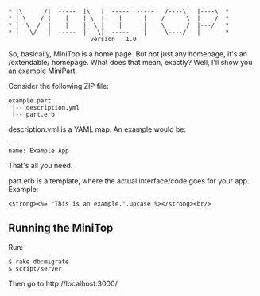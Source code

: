     * |\      /|  -----  |\   |  -----  -----   /----\   |----\  *
    * | \    / |    |    | \  |    |      |    /      \  |    /  *
    * |  \  /  |    |    |  \ |    |      |    \      /  |---/   *
    * |   \/   |  -----  |   \|  -----    |     \----/   |       *
                           version   1.0

So, basically, MiniTop is a home page. But not just any homepage, it's an /extendable/ homepage.
What does that mean, exactly? Well, I'll show you an example MiniPart.

  Consider the following ZIP file:

    example.part
     |-- description.yml
     |-- part.erb

description.yml is a YAML map. An example would be:

    ---
    name: Example App

That's all you need.

part.erb is a template, where the actual interface/code goes for your app. Example:

    <strong><%= "This is an example.".upcase %></strong><br/>

Running the MiniTop
-------------------
Run:

    $ rake db:migrate
    $ script/server

Then go to http://localhost:3000/

